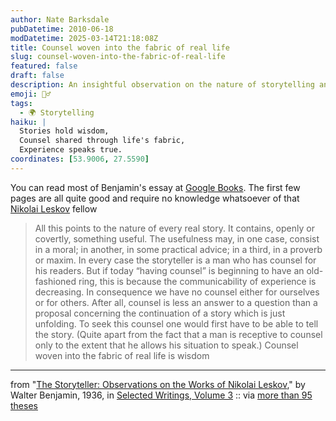 ```yaml
---
author: Nate Barksdale
pubDatetime: 2010-06-18
modDatetime: 2025-03-14T21:18:08Z
title: Counsel woven into the fabric of real life
slug: counsel-woven-into-the-fabric-of-real-life
featured: false
draft: false
description: An insightful observation on the nature of storytelling and the wisdom it imparts.
emoji: 🧙‍♂️
tags:
  - 🌍 Storytelling
haiku: |
  Stories hold wisdom,  
  Counsel shared through life's fabric,  
  Experience speaks true.
coordinates: [53.9006, 27.5590]
---
```


You can read most of Benjamin's essay at [Google Books](http://books.google.com/books?id=A4tRaJK85n8C&lpg=PA143&dq=walter%20benjamin%20%22the%20storyteller%22&pg=PA145#v=onepage&q=walter%20benjamin%20%22the%20storyteller%22&f=false). The first few pages are all quite good and require no knowledge whatsoever of that [Nikolai Leskov](http://en.wikipedia.org/wiki/Nikolai_Leskov) fellow

> All this points to the nature of every real story. It contains, openly or covertly, something useful. The usefulness may, in one case, consist in a moral; in another, in some practical advice; in a third, in a proverb or maxim. In every case the storyteller is a man who has counsel for his readers. But if today “having counsel” is beginning to have an old-fashioned ring, this is because the communicability of experience is decreasing. In consequence we have no counsel either for ourselves or for others. After all, counsel is less an answer to a question than a proposal concerning the continuation of a story which is just unfolding. To seek this counsel one would first have to be able to tell the story. (Quite apart from the fact that a man is receptive to counsel only to the extent that he allows his situation to speak.) Counsel woven into the fabric of real life is wisdom

---

from "[The Storyteller: Observations on the Works of Nikolai Leskov](http://web.archive.org/web/20111012074405/http://ayjay.tumblr.com/post/631313575/all-this-points-to-the-nature-of-every-real-story)," by Walter Benjamin, 1936, in [Selected Writings, Volume 3](http://books.google.com/books?id=A4tRaJK85n8C&lpg=PA143&dq=walter%20benjamin%20%22the%20storyteller%22&pg=PA145#v=onepage&q=walter%20benjamin%20%22the%20storyteller%22&f=false) :: via [more than 95 theses](http://web.archive.org/web/20111012074405/http://ayjay.tumblr.com/post/631313575/all-this-points-to-the-nature-of-every-real-story)
